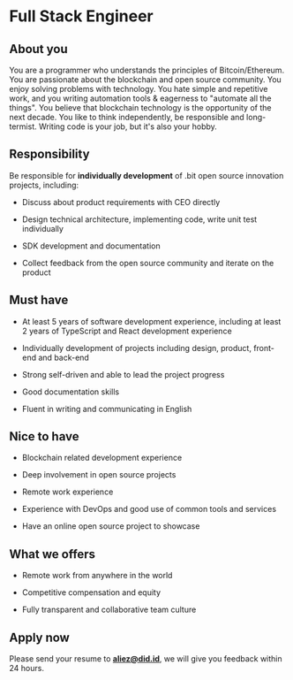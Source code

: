 # Full Stack Engineer

## About you

You are a programmer who understands the principles of Bitcoin/Ethereum. You are passionate about the blockchain and open source community. You enjoy solving problems with technology. You hate simple and repetitive work, and you writing automation tools & eagerness to "automate all the things". You believe that blockchain technology is the opportunity of the next decade. You like to think independently, be responsible and long-termist. Writing code is your job, but it's also your hobby.

## Responsibility

Be responsible for **individually development** of .bit open source innovation projects, including:

- Discuss about product requirements with CEO directly

- Design technical architecture, implementing code, write unit test individually

- SDK development and documentation

- Collect feedback from the open source community and iterate on the product

## Must have

- At least 5 years of software development experience, including at least 2 years of TypeScript and React development experience

- Individually development of projects including design, product, front-end and back-end

- Strong self-driven and able to lead the project progress

- Good documentation skills

- Fluent in writing and communicating in English

## Nice to have

- Blockchain related development experience

- Deep involvement in open source projects

- Remote work experience

- Experience with DevOps and good use of common tools and services

- Have an online open source project to showcase

## What we offers

- Remote work from anywhere in the world

- Competitive compensation and equity

- Fully transparent and collaborative team culture

## Apply now

Please send your resume to **aliez@did.id**, we will give you feedback within 24 hours.
